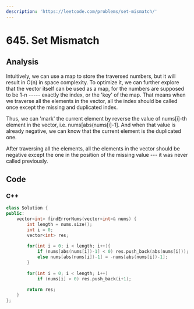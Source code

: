 ```yaml
---
description: 'https://leetcode.com/problems/set-mismatch/'
---
```


# 645. Set Mismatch

## Analysis

Intuitively, we can use a map to store the traversed numbers, but it will result in O\(n\) in space complexity. To optimize it, we can further explore that the vector itself can be used as a map, for the numbers are supposed to be 1-n ----- exactly the index, or the 'key' of the map. That means when we traverse all the elements in the vector, all the index should be called once except the missing and duplicated index.

Thus, we can 'mark' the current element by reverse the value of nums\[i\]-th element in the vector, i.e. nums\[abs\(nums\[i\]-1\]. And when that value is already negative, we can know that the current element is the duplicated one.

After traversing all the elements, all the elements in the vector should be negative except the one in the position of the missing value  --- it was never called previously.

## Code

### C++ 

```cpp
class Solution {
public:
    vector<int> findErrorNums(vector<int>& nums) {
        int length = nums.size();
        int i = 0;
        vector<int> res;
        
        for(int i = 0; i < length; i++){
            if (nums[abs(nums[i])-1] < 0) res.push_back(abs(nums[i]));
            else nums[abs(nums[i])-1] = -nums[abs(nums[i])-1];
        }
        
        for(int i = 0; i < length; i++)
            if (nums[i] > 0) res.push_back(i+1);
        
        return res;
    }
};
```

